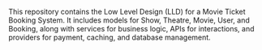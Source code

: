 This repository contains the Low Level Design (LLD) for a Movie Ticket Booking System. It includes models for Show, Theatre, Movie, User, and Booking, along with services for business logic, APIs for interactions, and providers for payment, caching, and database management.
